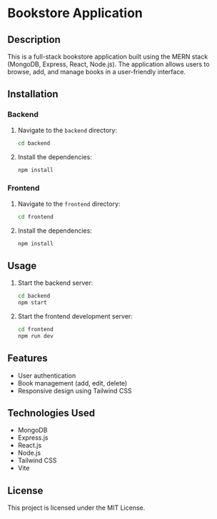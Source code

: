 # Bookstore Application

## Description
This is a full-stack bookstore application built using the MERN stack (MongoDB, Express, React, Node.js). The application allows users to browse, add, and manage books in a user-friendly interface.

## Installation

### Backend
1. Navigate to the `backend` directory:
   ```bash
   cd backend
   ```
2. Install the dependencies:
   ```bash
   npm install
   ```

### Frontend
1. Navigate to the `frontend` directory:
   ```bash
   cd frontend
   ```
2. Install the dependencies:
   ```bash
   npm install
   ```

## Usage
1. Start the backend server:
   ```bash
   cd backend
   npm start
   ```
2. Start the frontend development server:
   ```bash
   cd frontend
   npm run dev
   ```

## Features
- User authentication
- Book management (add, edit, delete)
- Responsive design using Tailwind CSS

## Technologies Used
- MongoDB
- Express.js
- React.js
- Node.js
- Tailwind CSS
- Vite

## License
This project is licensed under the MIT License.
